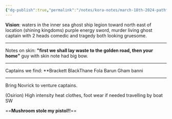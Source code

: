 ```yaml
---
{"dg-publish":true,"permalink":"/notes/kora-notes/march-18th-2024-pathfinder-notes-kora/"}
---
```


**Vision**: waters in the inner sea ghost ship legion toward north east of location (shining kingdoms) purple energy sword, murder living
ghost captain with 2 heads comedic and tragedy both looking gruesome.
******
Notes on skin: **"first we shall lay waste to the golden road, then your home"**
guy with skin note had big bow.
*****
Captains we find:
**Brackett
BlackThane
Fola Barun
Gham banni
*******

Bring Novrick to venture captains.

(Osirion)
High intensity heat clothes, foot wear if needed
travelling by boat SW 

==**Mushroom stole my pistol!!**==


